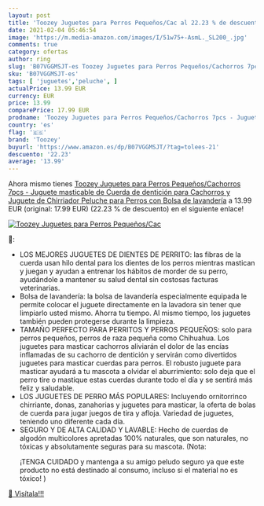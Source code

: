```yaml
---
layout: post
title: 'Toozey Juguetes para Perros Pequeños/Cac al 22.23 % de descuento'
date: 2021-02-04 05:46:54
image: 'https://m.media-amazon.com/images/I/51w75+-AsmL._SL200_.jpg'
comments: true
category: ofertas
author: ring
slug: 'B07VGGMSJT-es Toozey Juguetes para Perros Pequeños/Cachorros 7pcs -...'
sku: 'B07VGGMSJT-es'
tags: [ 'juguetes','peluche', ]
actualPrice: 13.99 EUR
currency: EUR
price: 13.99
comparePrice: 17.99 EUR
prodname: 'Toozey Juguetes para Perros Pequeños/Cachorros 7pcs - Juguete masticable de Cuerda de dentición para Cachorros y Juguete de Chirriador Peluche para Perros con Bolsa de lavandería'
country: 'es'
flag: '🇪🇸'
brand: 'Toozey'
buyurl: 'https://www.amazon.es/dp/B07VGGMSJT/?tag=tolees-21'
descuento: '22.23'
average: '13.99'
---
```


Ahora mismo tienes [Toozey Juguetes para Perros Pequeños/Cachorros 7pcs - Juguete masticable de Cuerda de dentición para Cachorros y Juguete de Chirriador Peluche para Perros con Bolsa de lavandería](https://www.amazon.es/dp/B07VGGMSJT/?tag=tolees-21) a 13.99 EUR (original: 17.99 EUR) (22.23 %  de descuento) en el siguiente enlace!

[![Toozey Juguetes para Perros Pequeños/Cac](https://m.media-amazon.com/images/I/51w75+-AsmL._SL200_.jpg)](https://www.amazon.es/dp/B07VGGMSJT/?tag=tolees-21)

🔎:

- LOS MEJORES JUGUETES DE DIENTES DE PERRITO: las fibras de la cuerda usan hilo dental para los dientes de los perros mientras mastican y juegan y ayudan a entrenar los hábitos de morder de su perro, ayudándole a mantener su salud dental sin costosas facturas veterinarias.
- Bolsa de lavandería: la bolsa de lavandería especialmente equipada le permite colocar el juguete directamente en la lavadora sin tener que limpiarlo usted mismo. Ahorra tu tiempo. Al mismo tiempo, los juguetes también pueden protegerse durante la limpieza.
- TAMAÑO PERFECTO PARA PERRITOS Y PERROS PEQUEÑOS: solo para perros pequeños, perros de raza pequeña como Chihuahua. Los juguetes para masticar cachorros aliviarán el dolor de las encías inflamadas de su cachorro de dentición y servirán como divertidos juguetes para masticar cuerdas para perros. El robusto juguete para masticar ayudará a tu mascota a olvidar el aburrimiento: solo deja que el perro tire o mastique estas cuerdas durante todo el día y se sentirá más feliz y saludable.
- LOS JUGUETES DE PERRO MÁS POPULARES: Incluyendo ornitorrinco chirriante, donas, zanahorias y juguetes para masticar, la oferta de bolas de cuerda para jugar juegos de tira y afloja. Variedad de juguetes, teniendo uno diferente cada día.
- SEGURO Y DE ALTA CALIDAD Y LAVABLE: Hecho de cuerdas de algodón multicolores apretadas 100% naturales, que son naturales, no tóxicas y absolutamente seguras para su mascota. (Nota:</p> ¡TENGA CUIDADO y mantenga a su amigo peludo seguro ya que este producto no está destinado al consumo, incluso si el material no es tóxico! )

[🛒 Visítala!!!](https://www.amazon.es/dp/B07VGGMSJT/?tag=tolees-21)
